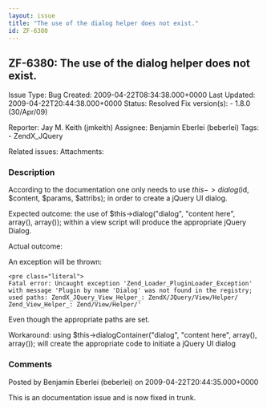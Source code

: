 ```yaml
---
layout: issue
title: "The use of the dialog helper does not exist."
id: ZF-6380
---
```


ZF-6380: The use of the dialog helper does not exist.
-----------------------------------------------------

 Issue Type: Bug Created: 2009-04-22T08:34:38.000+0000 Last Updated: 2009-04-22T20:44:38.000+0000 Status: Resolved Fix version(s): - 1.8.0 (30/Apr/09)
 
 Reporter:  Jay M. Keith (jmkeith)  Assignee:  Benjamin Eberlei (beberlei)  Tags: - ZendX\_JQuery
 
 Related issues: 
 Attachments: 
### Description

According to the documentation one only needs to use $this->dialog($id, $content, $params, $attribs); in order to create a jQuery UI dialog.

Expected outcome: the use of $this->dialog("dialog", "content here", array(), array()); within a view script will produce the appropriate jQuery Dialog.

Actual outcome:

An exception will be thrown:

 
    <pre class="literal">
    Fatal error: Uncaught exception 'Zend_Loader_PluginLoader_Exception' with message 'Plugin by name 'Dialog' was not found in the registry; used paths: ZendX_JQuery_View_Helper_: ZendX/JQuery/View/Helper/ Zend_View_Helper_: Zend/View/Helper/'


Even though the appropriate paths are set.

Workaround: using $this->dialogContainer("dialog", "content here", array(), array()); will create the appropriate code to initiate a jQuery UI dialog

 

 

### Comments

Posted by Benjamin Eberlei (beberlei) on 2009-04-22T20:44:35.000+0000

This is an documentation issue and is now fixed in trunk.

 

 